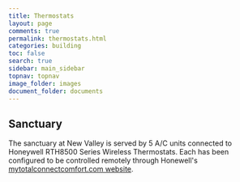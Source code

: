```yaml
---
title: Thermostats
layout: page
comments: true
permalink: thermostats.html
categories: building
toc: false
search: true
sidebar: main_sidebar
topnav: topnav
image_folder: images
document_folder: documents
---
```


## Sanctuary

The sanctuary at New Valley is served by 5 A/C units connected to Honeywell RTH8500 Series Wireless Thermostats.  Each has been configured to be controlled remotely through Honewell's [mytotalconnectcomfort.com website](https://mytotalconnectcomfort.com/portal).